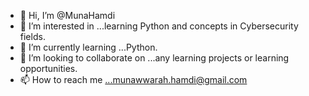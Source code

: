 - 👋 Hi, I’m @MunaHamdi
- 👀 I’m interested in ...learning Python and concepts in Cybersecurity fields.
- 🌱 I’m currently learning ...Python.
- 💞️ I’m looking to collaborate on ...any learning projects or learning opportunities.
- 📫 How to reach me ...munawwarah.hamdi@gmail.com

<!---
MunaHamdi/MunaHamdi is a ✨ special ✨ repository because its `README.md` (this file) appears on your GitHub profile.
You can click the Preview link to take a look at your changes.
--->
